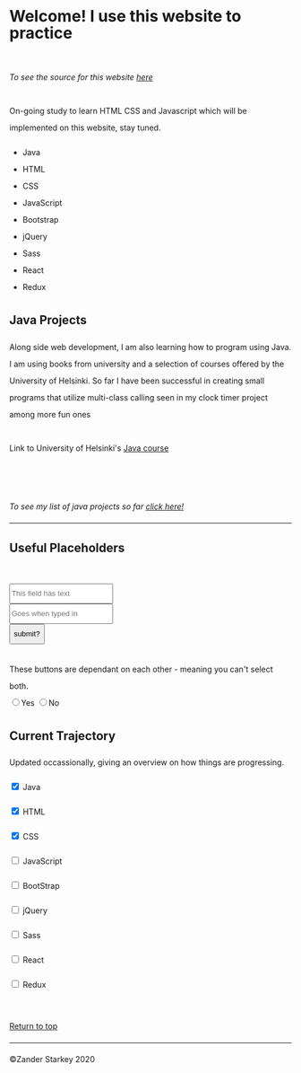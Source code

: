 <style>
*{
  line-height:30px;
}    
</style>
    
<head>
<h1>Welcome! I use this website to practice</h1><br>
</head>
  <body>
  <i>To see the source for this website <a href="https://raw.githubusercontent.com/Zandian1/zandian1.github.io/master/index.md">here</a></i><br><br>
  
  
  <p1>
  On-going study to learn HTML CSS and Javascript which will be implemented on this website, stay tuned.
  <br></p1>
    
  <ul>
   <li>Java</li>
   <li>HTML</li>
   <li>CSS</li>
   <li>JavaScript</li>
   <li>Bootstrap</li>
   <li>jQuery</li>
   <li>Sass</li>
   <li>React</li>
   <li>Redux</li>
  </ul>
  
  <h2>Java Projects</h2>
  <p2>
  Along side web development, I am also learning how to program using Java. I am using books from university and a selection of courses offered by the University of Helsinki. So far I have been successful in creating small programs that utilize multi-class calling seen in my clock timer project among more fun ones <br><br>
  Link to University of Helsinki's <a href="https://moocfi.github.io/courses/2013/programming-part-1/">Java course</a>
  
  <br><br><i> To see my list of java projects so far <a href="https://zandian1.github.io/JavaProjects">click here!</a></i></p2>
  <hr>
  
  <h2>Useful Placeholders</h2>
  <p3><br>
  <input type="text" placeholder="This field has text">
  <br>
  <input type="text" placeholder="Goes when typed in">
  <br>
  <button type="submit">submit?</button>
  <br>
  <br>These buttons are dependant on each other - meaning you can't select both.<br>
  <label> 
    <input type="radio" name="yes-no">Yes 
  </label>
  <label> 
    <input type="radio" name="yes-no">No 
  </label>
  </p3>
  
  <h2>
  Current Trajectory
  </h2>
  
  <p4>
  Updated occassionally, giving an overview on how things are progressing.<br>
  
  <label> <input type="checkbox" name="trajectory" checked> Java </label><br>
  
  <label> <input type="checkbox" name="trajectory" checked> HTML </label><br>
  
  <label> <input type="checkbox" name="trajectory" checked> CSS </label><br>
  
  <label> <input type="checkbox" name="trajectory"> JavaScript </label><br>
  
  <label> <input type="checkbox" name="trajectory"> BootStrap </label><br>
  
  <label> <input type="checkbox" name="trajectory"> jQuery </label><br>
  
  <label> <input type="checkbox" name="trajectory"> Sass </label><br>
  
  <label> <input type="checkbox" name="trajectory"> React </label><br>
  
  <label> <input type="checkbox" name="trajectory"> Redux </label><br>
  </p4>
  <br>
    <p><a href="#top">Return to top</a></p>
    <hr>
    <p>&copy;Zander Starkey 2020</p>
 
  </body>

  
   
 
